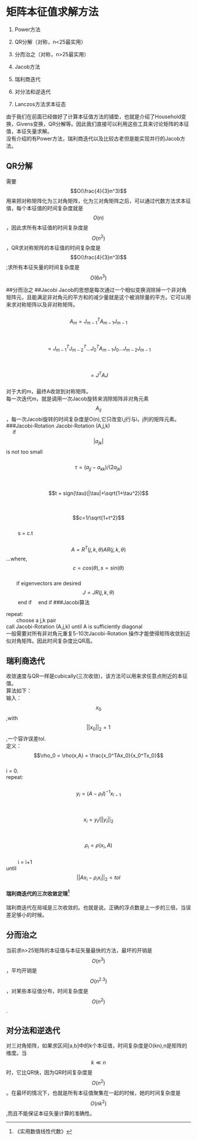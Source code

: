 # 矩阵本征值求解方法

1. Power方法

2. QR分解（对称，n&lt;25最实用）

3. 分而治之（对称，n&gt;25最实用）

4. Jacob方法

5. 瑞利商迭代

6. 对分法和逆迭代

7. Lanczos方法求本征态

由于我们在前面已经做好了计算本征值方法的铺垫，也就是介绍了Household变换，Givens变换，QR分解等。因此我们直接可以利用这些工具来讨论矩阵的本征值，本征矢量求解。  
没有介绍的有Power方法，瑞利商迭代以及比较古老但是能实现并行的Jacob方法。

## QR分解

需要$$O(\frac{4}{3}n^3)$$用来把对称矩阵化为三对角矩阵，化为三对角矩阵之后，可以通过代数方法求本征值，每个本征值的时间复杂度就是$$O(n)$$，因此求所有本征值的时间复杂度是$$O(n^2)$$，QR求对称矩阵的本征值的时间复杂度是$$O(\frac{4}{3}n^3)$$;求所有本征矢量的时间复杂度是$$O(6n^3)$$

##分而治之
##Jacobi
Jacob的思想是每次通过一个相似变换消除掉一个非对角矩阵元，且能满足非对角元的平方和的减少量就是这个被消除量的平方。它可以用来求对称矩阵以及非对称矩阵。  
&emsp;&emsp;$$A_m = J_{m-1}^TA_{m-1}J_{m-1}$$  
&emsp;&emsp;&emsp;&emsp;$$= J_{m-1}^TJ_{m-2}^T...J_{0}^TA_{m-1}J_{0}...J_{m-2}J_{m-1}$$  
&emsp;&emsp;&emsp;&emsp;$$= J^TAJ$$  
对于大的m，最终A收敛到对称矩阵。  
每一次迭代m，就是调用一次Jacob旋转来消除矩阵非对角元素$$A_{ij}$$，每一次Jacobi旋转的时间复杂度是O(n),它只改变i,j行与i，j列的矩阵元素。  
###Jacobi-Rotation
Jacobi-Rotation (A,j,k)  
&emsp; if $$|a_{jk}|$$is not too small  
&emsp;&emsp; $$\tau = (a_{jj}-a_{kk})/(2a_{jk})$$  
&emsp;&emsp; $$t = sign(\tau)(|\tau|+\sqrt{1+\tau^2})$$  
&emsp;&emsp; $$c=1/\sqrt{1+t^2}$$  
&emsp;&emsp; s = c.t  
&emsp;&emsp; $$A = R^T(j,k,\theta)AR(j,k,\theta)$$...where, $$c=cos(\theta),s = sin(\theta)$$  
&emsp;&emsp;if eigenvectors are desired
&emsp;&emsp;&emsp; $$J = JR(j,k,\theta)$$
&emsp;&emsp; end if
&emsp;end if
###Jacobi算法

repeat:  
  choose a j,k pair  
  call Jacobi-Rotation (A,j,k)
until A is sufficiently diagonal  
一般需要对所有非对角元重复5-10次Jacobi-Rotation
操作才能使得矩阵收敛到近似对角矩阵。因此时间复杂度比QR高。    
## 瑞利商迭代

收敛速度与QR一样是cubically\(三次收敛\)，该方法可以用来求任意点附近的本征值。  
算法如下：  
输入：$$x_0$$,with $$||x_0||_2 = 1$$,一个容许误差tol.  
定义：$$\rho_0 = \rho(x,A) = \frac{x_0^TAx_0}{x_0^Tx_0}$$  
i = 0.  
repeat:  
  $$y_i = (A- \rho_i I)^{-1}x_{i-1}$$  
  $$x_i = y_i/||y_i||_2$$  
  $$\rho_i = \rho(x_i,A)$$  
   i = i+1  
until $$||Ax_i-\rho_i x_i||_2 < tol$$

#### 瑞利商迭代的三次收敛定理[^1]

瑞利商迭代在局域是三次收敛的。也就是说。正确的浮点数是上一步的三倍，当误差足够小的时候。

## 分而治之

当前求n&gt;25矩阵的本征值与本征矢量最快的方法，最坏的开销是$$O(n^3)$$，平均开销是$$O(n^{2.3})$$，对某些本征值分布，时间复杂度是$$O(n^2)$$.

## 对分法和逆迭代

对三对角矩阵，如果求区间\[a,b\]中的k个本征值，时间复杂度是O\(kn\),n是矩阵的维度。当$$k \ll n$$时，它比QR快，因为QR时间复杂度是$$O(n^2)$$。在最坏的情况下，也就是所有本征值聚集在一起的时候，她的时间复杂度是$$O(nk^2)$$,而且不能保证本征矢量计算的准确性。

[^1]: 《实用数值线性代数》

